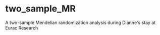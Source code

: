 # two_sample_MR
A two-sample Mendelian randomization analysis during Dianne's stay at Eurac Research
